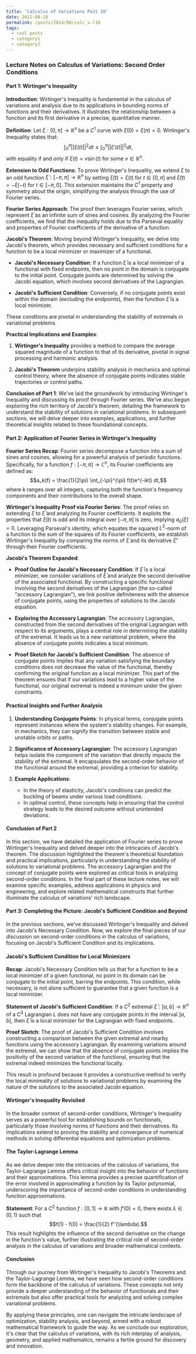 ```yaml
---
title: 'Calculus of Variations Post 10'
date: 2012-08-10
permalink: /posts/2014/08/calc_v-l10
tags:
  - cool posts
  - category1
  - category2
---
```




### Lecture Notes on Calculus of Variations: Second Order Conditions

#### Part 1: Wirtinger's Inequality

**Introduction**:
Wirtinger's Inequality is fundamental in the calculus of variations and analysis due to its applications in bounding norms of functions and their derivatives. It illustrates the relationship between a function and its first derivative in a precise, quantitative manner.

**Definition**:
Let $\xi: [0, \pi] \rightarrow \mathbb{R}^n$ be a $C^1$ curve with $\xi(0) = \xi(\pi) = 0$. Wirtinger's Inequality states that:
$$\int_{0}^{\pi} ||\xi(t)||^2 dt \leq \int_{0}^{\pi} ||\xi'(t)||^2 dt,$$
with equality if and only if $\xi(t) = v \sin(t)$ for some $v \in \mathbb{R}^n$.

**Extension to Odd Functions**:
To prove Wirtinger's Inequality, we extend $\xi$ to an odd function $\tilde{\xi}: [-\pi, \pi] \rightarrow \mathbb{R}^n$ by setting $\tilde{\xi}(t) = \xi(t)$ for $t \in [0, \pi]$ and $\tilde{\xi}(t) = -\xi(-t)$ for $t \in [-\pi, 0]$. This extension maintains the $C^1$ property and symmetry about the origin, simplifying the analysis through the use of Fourier series.

**Fourier Series Approach**:
The proof then leverages Fourier series, which represent $\tilde{\xi}$ as an infinite sum of sines and cosines. By analyzing the Fourier coefficients, we find that the inequality holds due to the Parseval equality and properties of Fourier coefficients of the derivative of a function.

**Jacobi's Theorem**:
Moving beyond Wirtinger's Inequality, we delve into Jacobi's theorem, which provides necessary and sufficient conditions for a function to be a local minimizer or maximizer of a functional. 

- **Jacobi's Necessary Condition**: If a function $\bar{\xi}$ is a local minimizer of a functional with fixed endpoints, then no point in the domain is conjugate to the initial point. Conjugate points are determined by solving the Jacobi equation, which involves second derivatives of the Lagrangian.
  
- **Jacobi's Sufficient Condition**: Conversely, if no conjugate points exist within the domain (excluding the endpoints), then the function $\bar{\xi}$ is a local minimizer.

These conditions are pivotal in understanding the stability of extremals in variational problems.

**Practical Implications and Examples**:
1. **Wirtinger's Inequality** provides a method to compare the average squared magnitude of a function to that of its derivative, pivotal in signal processing and harmonic analysis.

2. **Jacobi's Theorem** underpins stability analysis in mechanics and optimal control theory, where the absence of conjugate points indicates stable trajectories or control paths.

**Conclusion of Part 1**:
We've laid the groundwork by introducing Wirtinger's Inequality and discussing its proof through Fourier series. We've also begun exploring the rich territory of Jacobi's theorem, detailing the framework to understand the stability of solutions in variational problems. In subsequent sections, we will delve deeper into examples, applications, and further theoretical insights related to these foundational concepts.


#### Part 2: Application of Fourier Series in Wirtinger's Inequality

**Fourier Series Recap**:
Fourier series decompose a function into a sum of sines and cosines, allowing for a powerful analysis of periodic functions. Specifically, for a function $f: [-\pi, \pi] \rightarrow \mathbb{C}^n$, its Fourier coefficients are defined as:
$$a_k(f) = \frac{1}{2\pi} \int_{-\pi}^{\pi} f(t)e^{-ikt} dt,$$
where $k$ ranges over all integers, capturing both the function's frequency components and their contributions to the overall shape.

**Wirtinger's Inequality Proof via Fourier Series**:
The proof relies on extending $\xi$ to $\tilde{\xi}$ and analyzing its Fourier coefficients. It exploits the properties that $\tilde{\xi}(t)$ is odd and its integral over $[-\pi, \pi]$ is zero, implying $a_0(\tilde{\xi}) = 0$. Leveraging Parseval's identity, which equates the squared $L^2$-norm of a function to the sum of the squares of its Fourier coefficients, we establish Wirtinger's Inequality by comparing the norms of $\tilde{\xi}$ and its derivative $\tilde{\xi}'$ through their Fourier coefficients.

**Jacobi's Theorem Expanded**:

- **Proof Outline for Jacobi's Necessary Condition**: If $\bar{\xi}$ is a local minimizer, we consider variations of $\bar{\xi}$ and analyze the second derivative of the associated functional. By constructing a specific functional involving the second derivatives of the Lagrangian (the so-called "accessory Lagrangian"), we link positive definiteness with the absence of conjugate points, using the properties of solutions to the Jacobi equation.

- **Exploring the Accessory Lagrangian**: The accessory Lagrangian, constructed from the second derivatives of the original Lagrangian with respect to its arguments, plays a central role in determining the stability of the extremal. It leads us to a new variational problem, where the absence of conjugate points indicates a local minimum.

- **Proof Sketch for Jacobi's Sufficient Condition**: The absence of conjugate points implies that any variation satisfying the boundary conditions does not decrease the value of the functional, thereby confirming the original function as a local minimizer. This part of the theorem ensures that if our variations lead to a higher value of the functional, our original extremal is indeed a minimum under the given constraints.

#### Practical Insights and Further Analysis

1. **Understanding Conjugate Points**: In physical terms, conjugate points represent instances where the system's stability changes. For example, in mechanics, they can signify the transition between stable and unstable orbits or paths.

2. **Significance of Accessory Lagrangian**: The accessory Lagrangian helps isolate the component of the variation that directly impacts the stability of the extremal. It encapsulates the second-order behavior of the functional around the extremal, providing a criterion for stability.

3. **Example Applications**:
   - In the theory of elasticity, Jacobi's conditions can predict the buckling of beams under various load conditions.
   - In optimal control, these concepts help in ensuring that the control strategy leads to the desired outcome without unintended deviations.

#### Conclusion of Part 2

In this section, we have detailed the application of Fourier series to prove Wirtinger's Inequality and delved deeper into the intricacies of Jacobi's theorem. The discussion highlighted the theorem's theoretical foundation and practical implications, particularly in understanding the stability of solutions to variational problems. The accessory Lagrangian and the concept of conjugate points were explored as critical tools in analyzing second-order conditions. In the final part of these lecture notes, we will examine specific examples, address applications in physics and engineering, and explore related mathematical constructs that further illuminate the calculus of variations' rich landscape.


#### Part 3: Completing the Picture: Jacobi's Sufficient Condition and Beyond

In the previous sections, we've discussed Wirtinger's Inequality and delved into Jacobi's Necessary Condition. Now, we explore the final pieces of our discussion on second-order conditions in the calculus of variations, focusing on Jacobi's Sufficient Condition and its implications.

#### Jacobi's Sufficient Condition for Local Minimizers

**Recap**: Jacobi's Necessary Condition tells us that for a function to be a local minimizer of a given functional, no point in its domain can be conjugate to the initial point, barring the endpoints. This condition, while necessary, is not alone sufficient to guarantee that a given function is a local minimizer.

**Statement of Jacobi's Sufficient Condition**: If a $C^2$ extremal $\bar{\xi}: [a, b] \rightarrow \mathbb{R}^n$ of a $C^3$ Lagrangian $L$ does not have any conjugate points in the interval $]a, b]$, then $\bar{\xi}$ is a local minimizer for the Lagrangian with fixed endpoints.

**Proof Sketch**:
The proof of Jacobi's Sufficient Condition involves constructing a comparison between the given extremal and nearby functions using the accessory Lagrangian. By examining variations around the extremal, we can show that the absence of conjugate points implies the positivity of the second variation of the functional, ensuring that the extremal indeed minimizes the functional locally.

This result is profound because it provides a constructive method to verify the local minimality of solutions to variational problems by examining the nature of the solutions to the associated Jacobi equation.

#### Wirtinger's Inequality Revisited

In the broader context of second-order conditions, Wirtinger's Inequality serves as a powerful tool for establishing bounds on functionals, particularly those involving norms of functions and their derivatives. Its implications extend to proving the stability and convergence of numerical methods in solving differential equations and optimization problems.

#### The Taylor-Lagrange Lemma

As we delve deeper into the intricacies of the calculus of variations, the Taylor-Lagrange Lemma offers critical insight into the behavior of functions and their approximations. This lemma provides a precise quantification of the error involved in approximating a function by its Taylor polynomial, underscoring the importance of second-order conditions in understanding function approximations.

**Statement**: For a $C^2$ function $f: [0, 1] \rightarrow \mathbb{R}$ with $f'(0) = 0$, there exists $\lambda \in (0, 1)$ such that
$$f(1) - f(0) = \frac{1}{2} f''(\lambda).$$
This result highlights the influence of the second derivative on the change in the function's value, further illustrating the critical role of second-order analysis in the calculus of variations and broader mathematical contexts.

#### Conclusion

Through our journey from Wirtinger's Inequality to Jacobi's Theorems and the Taylor-Lagrange Lemma, we have seen how second-order conditions form the backbone of the calculus of variations. These concepts not only provide a deeper understanding of the behavior of functionals and their extremals but also offer practical tools for analyzing and solving complex variational problems.

By applying these principles, one can navigate the intricate landscape of optimization, stability analysis, and beyond, armed with a robust mathematical framework to guide the way. As we conclude our exploration, it's clear that the calculus of variations, with its rich interplay of analysis, geometry, and applied mathematics, remains a fertile ground for discovery and innovation.